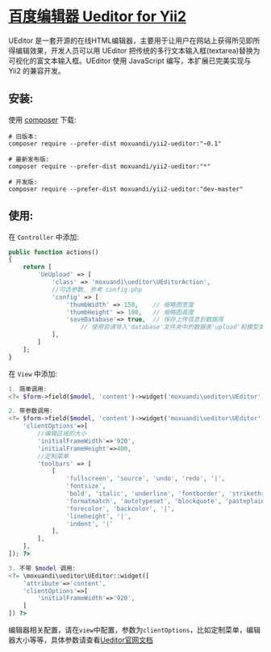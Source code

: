 [百度编辑器 Ueditor for Yii2](http://ueditor.baidu.com/website/index.html)
================
UEditor 是一套开源的在线HTML编辑器，主要用于让用户在网站上获得所见即所得编辑效果，开发人员可以用 UEditor 把传统的多行文本输入框(textarea)替换为可视化的富文本输入框。UEditor 使用 JavaScript 编写，本扩展已完美实现与 Yii2 的兼容开发。

安装:
------------
使用 [composer](http://getcomposer.org/download/) 下载:
```
# 旧版本:
composer require --prefer-dist moxuandi/yii2-ueditor:"~0.1"

# 最新发布版:
composer require --prefer-dist moxuandi/yii2-ueditor:"*"

# 开发版:
composer require --prefer-dist moxuandi/yii2-ueditor:"dev-master"
```


使用:
-----

在 `Controller` 中添加:
```php
public function actions()
{
    return [
        'UeUpload' => [
            'class' => 'moxuandi\ueditor\UEditorAction',
            //可选参数, 参考 config.php
            'config' => [
                'thumbWidth' => 150,	// 缩略图宽度
                'thumbHeight' => 100,	// 缩略图高度
                'saveDatabase'=> true,  // 保存上传信息到数据库
                    // 使用前请导入'database'文件夹中的数据表'upload'和模型类'Upload'
            ],
        ]
    ];
}
```

在 `View` 中添加:
```php
1. 简单调用:
<?= $form->field($model, 'content')->widget('moxuandi\ueditor\UEditor'); ?>

2. 带参数调用:
<?= $form->field($model, 'content')->widget('moxuandi\ueditor\UEditor', [
    'clientOptions'=>[
        //编辑区域的大小
        'initialFrameWidth'=>'920',
        'initialFrameHeight'=>400,
        //定制菜单
        'toolbars' => [
            [
                'fullscreen', 'source', 'undo', 'redo', '|',
                'fontsize',
                'bold', 'italic', 'underline', 'fontborder', 'strikethrough', 'removeformat',
                'formatmatch', 'autotypeset', 'blockquote', 'pasteplain', '|',
                'forecolor', 'backcolor', '|',
                'lineheight', '|',
                'indent', '|'
            ],
        ],
    ],
]); ?>

3. 不带 $model 调用:
<?= \moxuandi\ueditor\UEditor::widget([
    'attribute'=>'content',
    'clientOptions'=>[
        'initialFrameWidth'=>'920',
    ]
]) ?>
```
编辑器相关配置，请在`view`中配置，参数为`clientOptions`，比如定制菜单，编辑器大小等等，具体参数请查看[Ueditor官网文档](http://fex-team.github.io/ueditor/#start-config)

